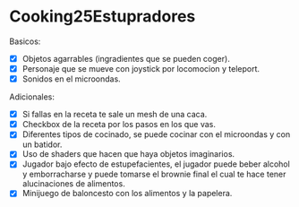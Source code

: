 # Cooking25Estupradores
 
 Basicos:
  - [x] Objetos agarrables (ingradientes que se pueden coger).
  - [x] Personaje que se  mueve con joystick por locomocion y teleport.
  - [x] Sonidos en el microondas.

Adicionales:
 - [x] Si fallas en la receta te sale un mesh de una caca.
 - [x] Checkbox de la receta por los pasos en los que vas.
 - [x] Diferentes tipos de cocinado, se puede cocinar con el microondas y con un batidor.
 - [x] Uso de shaders que hacen que haya objetos imaginarios.
 - [x] Jugador bajo efecto de estupefacientes, el jugador puede beber alcohol y emborracharse y puede tomarse el brownie final el cual te hace tener alucinaciones de alimentos.
 - [x] Minijuego de baloncesto con los alimentos y la papelera.  
